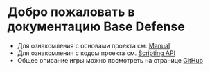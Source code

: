 
<h1> Добро пожаловать в документацию Base Defense </h1>

* Для ознакомления с основами проекта см.
[Manual](manual/intro.md)
* Для ознакомления с кодом проекта см.
[Scripting API](api/index.md)
* Общее описание игры можно посмотреть на странице
[GitHub](https://github.com/DIDenis/BaseDefense#base-defense)